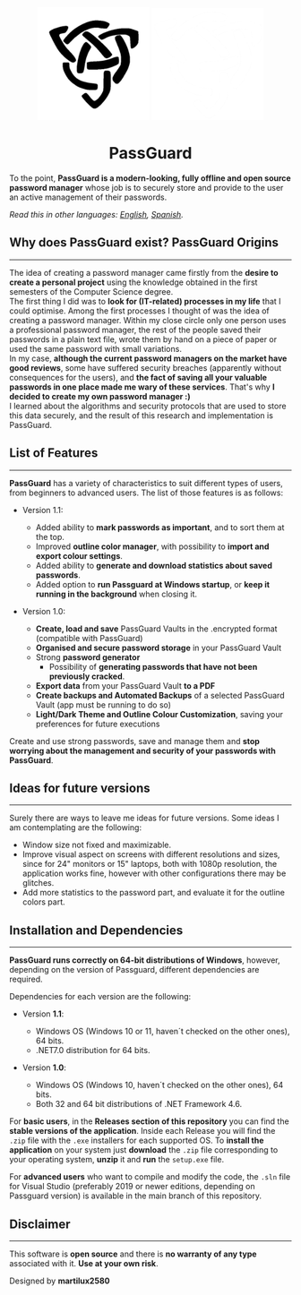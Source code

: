 <div id="PassGuardLogo" align="center">
    <br />
    <img src="./PassGuard/Images/Logo.png#gh-light-mode-only" alt="PassGuardLogo" width="200"/>
    <img src="./PassGuard/Images/Logoblancblanc.png#gh-dark-mode-only" alt="PassGuardLogo" width="200"/>
    <h1><b>PassGuard</b></h1>
</div>

To the point, **PassGuard is a modern-looking, fully offline and open source password manager** whose job is to securely store and provide to the user an active management of their passwords.

*Read this in other languages: [English](README.md), [Spanish](README.es.md).*

## Why does PassGuard exist? PassGuard Origins
----------------------------------------------

<p>The idea of creating a password manager came firstly from the <b>desire to create a personal project</b> using the knowledge obtained in the first semesters of the Computer Science degree.<br> 
The first thing I did was to <b>look for (IT-related) processes in my life</b> that I could optimise. Among the first processes I thought of was the idea of creating a password manager. 
Within my close circle only one person uses a professional password manager, the rest of the people saved their passwords in a plain text file, wrote them by hand on a piece of paper or used the same password with small variations.<br>
In my case, <b>although the current password managers on the market have good reviews</b>, some have suffered security breaches (apparently without consequences for the users), and <b>the fact of saving all your valuable passwords in one place made me wary of these services</b>. That's why <b>I decided to create my own password manager :)</b><br>
I learned about the algorithms and security protocols that are used to store this data securely, and the result of this research and implementation is PassGuard.</p>

## List of Features
-------------------

**PassGuard** has a variety of characteristics to suit different types of users, from beginners to advanced users. The list of those features is as follows:

- Version 1.1:
    - Added ability to **mark passwords as important**, and to sort them at the top.
    - Improved **outline color manager**, with possibility to **import and export colour settings**.
    - Added ability to **generate and download statistics about saved passwords**.
    - Added option to **run Passguard at Windows startup**, or **keep it running in the background** when closing it.

- Version 1.0:
    - **Create, load and save** PassGuard Vaults in the .encrypted format (compatible with PassGuard)
    - **Organised and secure password storage** in your PassGuard Vault
    - Strong **password generator**
        - Possibility of **generating passwords that have not been previously cracked**.
    - **Export data** from your PassGuard Vault **to a PDF**
    - **Create backups and Automated Backups** of a selected PassGuard Vault (app must be running to do so)
    - **Light/Dark Theme and Outline Colour Customization**, saving your preferences for future executions

Create and use strong passwords, save and manage them and **stop worrying about the management and security of your passwords with PassGuard**.

## Ideas for future versions
-------------------------------
Surely there are ways to leave me ideas for future versions. Some ideas I am contemplating are the following:
- Window size not fixed and maximizable.
- Improve visual aspect on screens with different resolutions and sizes, since for 24" monitors or 15" laptops, both with 1080p resolution, the application works fine, however with other configurations there may be glitches.
- Add more statistics to the password part, and evaluate it for the outline colors part.

## Installation and Dependencies
--------------------------------

**PassGuard runs correctly on 64-bit distributions of Windows**, however, depending on the version of Passguard, different dependencies are required.

Dependencies for each version are the following:
- Version **1.1**:
    - Windows OS (Windows 10 or 11, haven´t checked on the other ones), 64 bits.
    - .NET7.0 distribution for 64 bits.

- Version **1.0**:
    - Windows OS (Windows 10, haven´t checked on the other ones), 64 bits.
    - Both 32 and 64 bit distributions of .NET Framework 4.6.

For **basic users**, in the **Releases section of this repository** you can find the **stable versions of the application**. Inside each Release you will find the `.zip` file with the `.exe` installers for each supported OS. To **install the application** on your system just **download** the `.zip` file corresponding to your operating system, **unzip** it and **run** the `setup.exe` file.<br>

For **advanced users** who want to compile and modify the code, the `.sln` file for Visual Studio (preferably 2019 or newer editions, depending on Passguard version) is available in the main branch of this repository. </p>

## Disclaimer
-------------

This software is **open source** and there is **no warranty of any type** associated with it. **Use at your own risk**.

Designed by **martilux2580**
